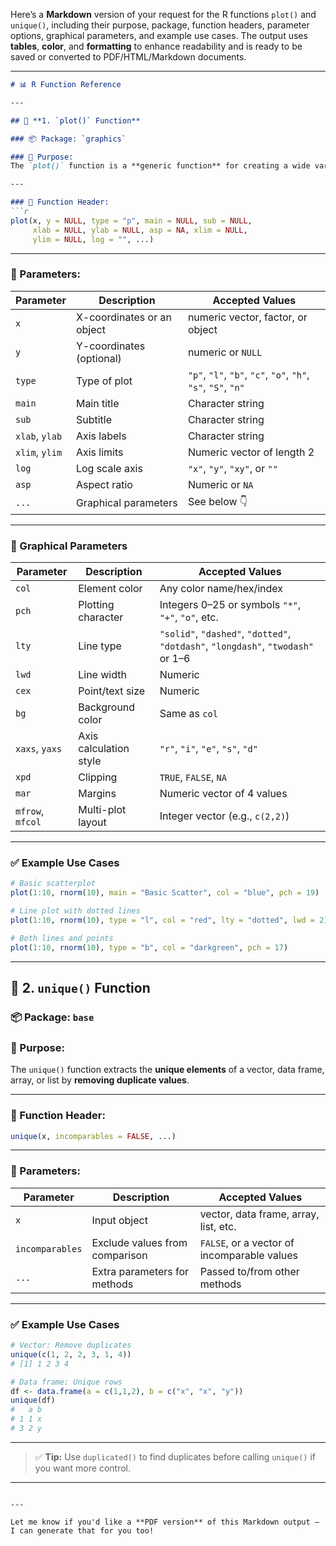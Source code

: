 Here’s a **Markdown** version of your request for the R functions `plot()` and `unique()`, including their purpose, package, function headers, parameter options, graphical parameters, and example use cases. The output uses **tables**, **color**, and **formatting** to enhance readability and is ready to be saved or converted to PDF/HTML/Markdown documents.

---

```markdown
# 📊 R Function Reference

---

## 🎨 **1. `plot()` Function**

### 📦 Package: `graphics`

### 🧭 Purpose:
The `plot()` function is a **generic function** for creating a wide variety of plots, including scatterplots, line plots, and more. Its behavior adapts depending on the class of its arguments.

---

### 🔧 Function Header:
```r
plot(x, y = NULL, type = "p", main = NULL, sub = NULL,
     xlab = NULL, ylab = NULL, asp = NA, xlim = NULL,
     ylim = NULL, log = "", ...)
```

---

### 📌 Parameters:

| **Parameter** | **Description** | **Accepted Values** |
|---------------|-----------------|----------------------|
| `x`           | X-coordinates or an object | numeric vector, factor, or object |
| `y`           | Y-coordinates (optional) | numeric or `NULL` |
| `type`        | Type of plot | `"p"`, `"l"`, `"b"`, `"c"`, `"o"`, `"h"`, `"s"`, `"S"`, `"n"` |
| `main`        | Main title | Character string |
| `sub`         | Subtitle | Character string |
| `xlab`, `ylab`| Axis labels | Character string |
| `xlim`, `ylim`| Axis limits | Numeric vector of length 2 |
| `log`         | Log scale axis | `"x"`, `"y"`, `"xy"`, or `""` |
| `asp`         | Aspect ratio | Numeric or `NA` |
| `...`         | Graphical parameters | See below 👇 |

---

### 🎨 Graphical Parameters

| **Parameter** | **Description** | **Accepted Values** |
|---------------|-----------------|----------------------|
| `col`         | Element color | Any color name/hex/index |
| `pch`         | Plotting character | Integers 0–25 or symbols `"*"`, `"+"`, `"o"`, etc. |
| `lty`         | Line type | `"solid"`, `"dashed"`, `"dotted"`, `"dotdash"`, `"longdash"`, `"twodash"` or 1–6 |
| `lwd`         | Line width | Numeric |
| `cex`         | Point/text size | Numeric |
| `bg`          | Background color | Same as `col` |
| `xaxs`, `yaxs`| Axis calculation style | `"r"`, `"i"`, `"e"`, `"s"`, `"d"` |
| `xpd`         | Clipping | `TRUE`, `FALSE`, `NA` |
| `mar`         | Margins | Numeric vector of 4 values |
| `mfrow`, `mfcol` | Multi-plot layout | Integer vector (e.g., `c(2,2)`) |

---

### ✅ Example Use Cases

```r
# Basic scatterplot
plot(1:10, rnorm(10), main = "Basic Scatter", col = "blue", pch = 19)

# Line plot with dotted lines
plot(1:10, rnorm(10), type = "l", col = "red", lty = "dotted", lwd = 2)

# Both lines and points
plot(1:10, rnorm(10), type = "b", col = "darkgreen", pch = 17)
```

---

## 🧹 **2. `unique()` Function**

### 📦 Package: `base`

### 🧭 Purpose:
The `unique()` function extracts the **unique elements** of a vector, data frame, array, or list by **removing duplicate values**.

---

### 🔧 Function Header:
```r
unique(x, incomparables = FALSE, ...)
```

---

### 📌 Parameters:

| **Parameter**     | **Description**                      | **Accepted Values**                        |
|-------------------|--------------------------------------|--------------------------------------------|
| `x`               | Input object                         | vector, data frame, array, list, etc.      |
| `incomparables`   | Exclude values from comparison       | `FALSE`, or a vector of incomparable values|
| `...`             | Extra parameters for methods         | Passed to/from other methods               |

---

### ✅ Example Use Cases

```r
# Vector: Remove duplicates
unique(c(1, 2, 2, 3, 1, 4))
# [1] 1 2 3 4

# Data frame: Unique rows
df <- data.frame(a = c(1,1,2), b = c("x", "x", "y"))
unique(df)
#   a b
# 1 1 x
# 3 2 y
```

---

> ✅ **Tip:** Use `duplicated()` to find duplicates before calling `unique()` if you want more control.

---
```

---

Let me know if you'd like a **PDF version** of this Markdown output — I can generate that for you too!
